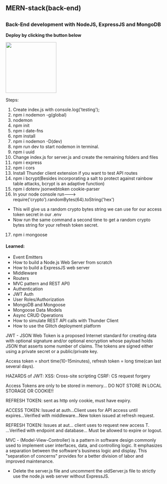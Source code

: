 <h2>MERN-stack(back-end)<h2>
<h3>Back-End development with NodeJS, ExpressJS and MongoDB</h3>


**Deploy by clicking the button below**

[<img src="https://cdn.gomix.com/2bdfb3f8-05ef-4035-a06e-2043962a3a13%2Fremix-button.svg" width="163px" />](https://glitch.com/edit/#!/import/github/lionelroy/Node-ExpressJS-MongoDB-tut)


Steps:
1. Create index.js with console.log('testing');
2. npm i nodemon -g(global)
3. nodemon 
4. npm init 
5. npm i date-fns
6. npm install
7. npm i nodemon -D(dev)
8. npm run dev to start nodemon in terminal.
9. npm i uuid
10. Change index.js for server.js and create the remaining folders and files
11. npm i express
12. npm i cors
13. Install Thunder client extension if you want to test API routes
14. npm i bcrypt(Besides incorporating a salt to protect against rainbow table attacks, bcrypt is an adaptive function)
15. npm i dotenv jsonwebtoken cookie-parser
16. In your node console run--->    require('crypto').randomBytes(64).toString('hex')
- This will give us a random crypto bytes string we can use for our access token secret in our .env 
- Now run the same command a second time to get a random crypto bytes string for your refresh token secret.
17. npm i mongoose


<h4>Learned:</h4>
<ul>
  <li>Event Emitters</li>
  <li>How to build a Node.js Web Server from scratch</li>
  <li>How to build a ExpressJS web server</li>
  <li>Middleware</li>
  <li>Routers</li>
  <li>MVC pattern and REST API)</li>
  <li>Authentication</li>
  <li>JWT Auth</li>
  <li>User Roles/Authorization</li>
  <li>MongoDB and Mongoose</li>
  <li>Mongoose Data Models</li>
  <li>Async CRUD Operations</li>
  <li>How to simulate REST API calls with Thunder Client</li>
  <li>How to use the Glitch deployment platform</li>
</ul>

JWT - JSON Web Token is a proposed Internet standard for creating data with optional signature and/or optional encryption whose payload holds JSON that asserts some number of claims. The tokens are signed either using a private secret or a public/private key.

Access token = short time(10-15minutes), refresh token = long time(can last several days).

HAZARDS of JWT:
XSS: Cross-site scripting
CSRF: CS request forgery

Access Tokens are only to be stored in memory...
DO NOT STORE IN LOCAL STORAGE OR COOKIE!!

REFRESH TOKEN: sent as http only cookie, must have expiry.

ACCESS TOKEN: Issued at auth...Client uses for API access until expires...Verified with middleware...New token issued at refresh request.

REFRESH TOKEN: Issues at aut... client uses to request new access T. ...Verified with endpoint and database... Must be allowed to expire or logout.

MVC - (Model-View-Controller) is a pattern in software design commonly used to implement user interfaces, data, and controlling logic. It emphasizes a separation between the software's business logic and display. This "separation of concerns" provides for a better division of labor and improved maintenance.

- Delete the server.js file and uncomment the oldServer.js file to strictly use the node.js web server without ExpressJS.

